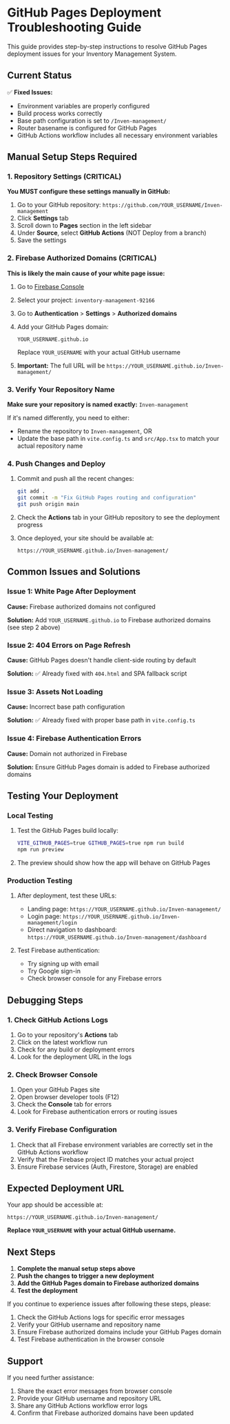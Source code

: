 # GitHub Pages Deployment Troubleshooting Guide

This guide provides step-by-step instructions to resolve GitHub Pages deployment issues for your Inventory Management System.

## Current Status

✅ **Fixed Issues:**
- Environment variables are properly configured
- Build process works correctly
- Base path configuration is set to `/Inven-management/`
- Router basename is configured for GitHub Pages
- GitHub Actions workflow includes all necessary environment variables

## Manual Setup Steps Required

### 1. Repository Settings (CRITICAL)

**You MUST configure these settings manually in GitHub:**

1. Go to your GitHub repository: `https://github.com/YOUR_USERNAME/Inven-management`
2. Click **Settings** tab
3. Scroll down to **Pages** section in the left sidebar
4. Under **Source**, select **GitHub Actions** (NOT Deploy from a branch)
5. Save the settings

### 2. Firebase Authorized Domains (CRITICAL)

**This is likely the main cause of your white page issue:**

1. Go to [Firebase Console](https://console.firebase.google.com/)
2. Select your project: `inventory-management-92166`
3. Go to **Authentication** > **Settings** > **Authorized domains**
4. Add your GitHub Pages domain:
   ```
   YOUR_USERNAME.github.io
   ```
   Replace `YOUR_USERNAME` with your actual GitHub username

5. **Important:** The full URL will be `https://YOUR_USERNAME.github.io/Inven-management/`

### 3. Verify Your Repository Name

**Make sure your repository is named exactly:** `Inven-management`

If it's named differently, you need to either:
- Rename the repository to `Inven-management`, OR
- Update the base path in `vite.config.ts` and `src/App.tsx` to match your actual repository name

### 4. Push Changes and Deploy

1. Commit and push all the recent changes:
   ```bash
   git add .
   git commit -m "Fix GitHub Pages routing and configuration"
   git push origin main
   ```

2. Check the **Actions** tab in your GitHub repository to see the deployment progress

3. Once deployed, your site should be available at:
   ```
   https://YOUR_USERNAME.github.io/Inven-management/
   ```

## Common Issues and Solutions

### Issue 1: White Page After Deployment

**Cause:** Firebase authorized domains not configured

**Solution:** Add `YOUR_USERNAME.github.io` to Firebase authorized domains (see step 2 above)

### Issue 2: 404 Errors on Page Refresh

**Cause:** GitHub Pages doesn't handle client-side routing by default

**Solution:** ✅ Already fixed with `404.html` and SPA fallback script

### Issue 3: Assets Not Loading

**Cause:** Incorrect base path configuration

**Solution:** ✅ Already fixed with proper base path in `vite.config.ts`

### Issue 4: Firebase Authentication Errors

**Cause:** Domain not authorized in Firebase

**Solution:** Ensure GitHub Pages domain is added to Firebase authorized domains

## Testing Your Deployment

### Local Testing

1. Test the GitHub Pages build locally:
   ```bash
   VITE_GITHUB_PAGES=true GITHUB_PAGES=true npm run build
   npm run preview
   ```

2. The preview should show how the app will behave on GitHub Pages

### Production Testing

1. After deployment, test these URLs:
   - Landing page: `https://YOUR_USERNAME.github.io/Inven-management/`
   - Login page: `https://YOUR_USERNAME.github.io/Inven-management/login`
   - Direct navigation to dashboard: `https://YOUR_USERNAME.github.io/Inven-management/dashboard`

2. Test Firebase authentication:
   - Try signing up with email
   - Try Google sign-in
   - Check browser console for any Firebase errors

## Debugging Steps

### 1. Check GitHub Actions Logs

1. Go to your repository's **Actions** tab
2. Click on the latest workflow run
3. Check for any build or deployment errors
4. Look for the deployment URL in the logs

### 2. Check Browser Console

1. Open your GitHub Pages site
2. Open browser developer tools (F12)
3. Check the **Console** tab for errors
4. Look for Firebase authentication errors or routing issues

### 3. Verify Firebase Configuration

1. Check that all Firebase environment variables are correctly set in the GitHub Actions workflow
2. Verify that the Firebase project ID matches your actual project
3. Ensure Firebase services (Auth, Firestore, Storage) are enabled

## Expected Deployment URL

Your app should be accessible at:
```
https://YOUR_USERNAME.github.io/Inven-management/
```

**Replace `YOUR_USERNAME` with your actual GitHub username.**

## Next Steps

1. **Complete the manual setup steps above**
2. **Push the changes to trigger a new deployment**
3. **Add the GitHub Pages domain to Firebase authorized domains**
4. **Test the deployment**

If you continue to experience issues after following these steps, please:
1. Check the GitHub Actions logs for specific error messages
2. Verify your GitHub username and repository name
3. Ensure Firebase authorized domains include your GitHub Pages domain
4. Test Firebase authentication in the browser console

## Support

If you need further assistance:
1. Share the exact error messages from browser console
2. Provide your GitHub username and repository URL
3. Share any GitHub Actions workflow error logs
4. Confirm that Firebase authorized domains have been updated